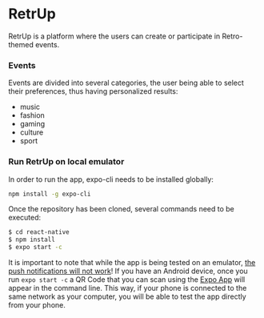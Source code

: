 # RetrUp
RetrUp is a platform where the users can create or participate in Retro-themed events.

### Events
Events are divided into several categories, the user being able to select their preferences, thus having personalized results:
 - music
 - fashion
 - gaming
 - culture
 - sport
### Run RetrUp on local emulator
In order to run the app, expo-cli needs to be installed globally:
```sh
npm install -g expo-cli
```
Once the repository has been cloned, several commands need to be executed:
```sh
$ cd react-native
$ npm install
$ expo start -c
```

It is important to note that while the app is being tested on an emulator, [the push notifications will not work](https://docs.expo.io/versions/latest/sdk/notifications/)!
If you have an Android device, once you run `expo start -c` a QR Code that you can scan using the [Expo App](https://play.google.com/store/apps/details?id=host.exp.exponent&hl=en_US) will appear in the command line. This way, if your phone is connected to the same network as your computer, you will be able to test the app directly from your phone.
